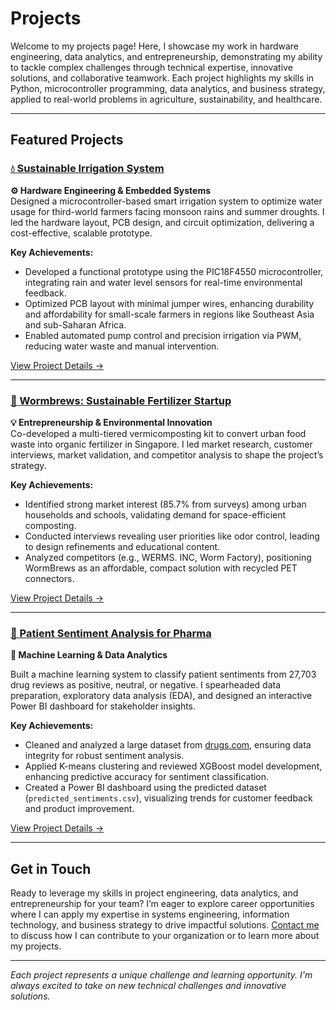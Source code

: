 # Projects

Welcome to my projects page! Here, I showcase my work in hardware engineering, data analytics, and entrepreneurship, demonstrating my ability to tackle complex challenges through technical expertise, innovative solutions, and collaborative teamwork. Each project highlights my skills in Python, microcontroller programming, data analytics, and business strategy, applied to real-world problems in agriculture, sustainability, and healthcare.

---

## Featured Projects

### [💧 Sustainable Irrigation System](projects/sustainable-irrigation-system.md)

**⚙️ Hardware Engineering & Embedded Systems**  
Designed a microcontroller-based smart irrigation system to optimize water usage for third-world farmers facing monsoon rains and summer droughts. I led the hardware layout, PCB design, and circuit optimization, delivering a cost-effective, scalable prototype.

**Key Achievements:**

- Developed a functional prototype using the PIC18F4550 microcontroller, integrating rain and water level sensors for real-time environmental feedback.
- Optimized PCB layout with minimal jumper wires, enhancing durability and affordability for small-scale farmers in regions like Southeast Asia and sub-Saharan Africa.
- Enabled automated pump control and precision irrigation via PWM, reducing water waste and manual intervention.

[View Project Details →](projects/sustainable-irrigation-system.md)

---

### [🌱 Wormbrews: Sustainable Fertilizer Startup](projects/wormbrews.md)

**💡 Entrepreneurship & Environmental Innovation**  
Co-developed a multi-tiered vermicomposting kit to convert urban food waste into organic fertilizer in Singapore. I led market research, customer interviews, market validation, and competitor analysis to shape the project’s strategy.

**Key Achievements:**

- Identified strong market interest (85.7% from surveys) among urban households and schools, validating demand for space-efficient composting.
- Conducted interviews revealing user priorities like odor control, leading to design refinements and educational content.
- Analyzed competitors (e.g., WERMS. INC, Worm Factory), positioning WormBrews as an affordable, compact solution with recycled PET connectors.

[View Project Details →](projects/wormbrews.md)

---

### [💊 Patient Sentiment Analysis for Pharma](projects/patient-sentiment-analysis.md)

**🧠 Machine Learning & Data Analytics**  

Built a machine learning system to classify patient sentiments from 27,703 drug reviews as positive, neutral, or negative. I spearheaded data preparation, exploratory data analysis (EDA), and designed an interactive Power BI dashboard for stakeholder insights.

**Key Achievements:**

- Cleaned and analyzed a large dataset from [drugs.com](https://www.drugs.com), ensuring data integrity for robust sentiment analysis.
- Applied K-means clustering and reviewed XGBoost model development, enhancing predictive accuracy for sentiment classification.
- Created a Power BI dashboard using the predicted dataset (`predicted_sentiments.csv`), visualizing trends for customer feedback and product improvement.

[View Project Details →](projects/patient-sentiment-analysis.md)

---

## Get in Touch

Ready to leverage my skills in project engineering, data analytics, and entrepreneurship for your team? I’m eager to explore career opportunities where I can apply my expertise in systems engineering, information technology, and business strategy to drive impactful solutions. [Contact me](contact.md) to discuss how I can contribute to your organization or to learn more about my projects.

---

*Each project represents a unique challenge and learning opportunity. I'm always excited to take on new technical challenges and innovative solutions.*